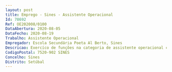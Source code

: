 ```yaml
--- 
layout: post
title: Emprego - Sines - Assistente Operacional
Id: 78692
Ref: OE202008/0100
DataAbertura: 2020-08-05
DataFecho: 2020-08-19
Trabalho: Assistente Operacional
Empregador: Escola Secundária Poeta Al Berto, Sines
Descricao: Exercíco de funções na categoria de assistente operacional conforme descrito no anexo referido no nº 2 do artigo 88º da LTFP, e de acordo com as atividades inerentes às de auxiliar de ação educativa, de acordo designadamente com o perfil de competências do nº 6 do Aviso de abertura.
CodigoPostal: 7520-902 SINES
Concelho: Sines
Distrito: Setúbal
--- 
```

